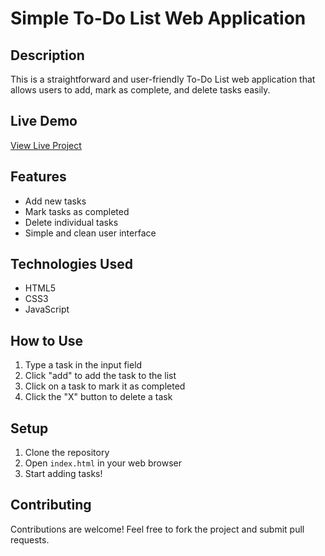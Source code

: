 
 # Simple To-Do List Web Application

## Description
This is a straightforward and user-friendly To-Do List web application that allows users to add, mark as complete, and delete tasks easily.

## Live Demo
[View Live Project](https://your-username.github.io/todo-list-project)

## Features
- Add new tasks
- Mark tasks as completed
- Delete individual tasks
- Simple and clean user interface

## Technologies Used
- HTML5
- CSS3
- JavaScript

## How to Use
1. Type a task in the input field
2. Click "add" to add the task to the list
3. Click on a task to mark it as completed
4. Click the "X" button to delete a task


## Setup
1. Clone the repository
2. Open `index.html` in your web browser
3. Start adding tasks!

## Contributing
Contributions are welcome! Feel free to fork the project and submit pull requests.


  
